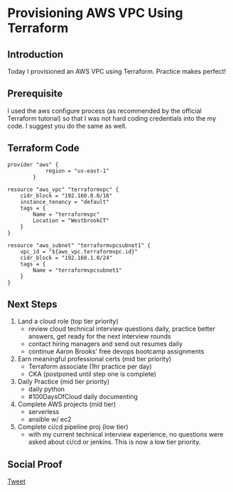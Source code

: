 
# Provisioning AWS VPC Using Terraform

## Introduction

Today I provisioned an AWS VPC using Terraform. Practice makes perfect!

## Prerequisite

I used the aws configure process (as recommended by the official Terraform tutorial) so that I was not hard coding credentials into the my code. I suggest you do the same as well.

## Terraform Code

```
provider "aws" {
            region = "us-east-1"
        }

resource "aws_vpc" "terraformvpc" {
    cidr_block = "192.160.0.0/16"
    instance_tenancy = "default"
    tags = {
        Name = "terraformvpc"
        Location = "WestbrookCT"
    }
}

resource "aws_subnet" "terraformvpcsubnet1" {
    vpc_id = "${aws_vpc.terraformvpc.id}"
    cidr_block = "192.160.1.0/24"
    tags = {
        Name = "terraformvpcsubnet1"
    }
}
```

## Next Steps

1) Land a cloud role (top tier priority)
    - review cloud technical interview questions daily, practice better answers, get ready for the next interview rounds
    - contact hiring managers and send out resumes daily
    - continue Aaron Brooks' free devops bootcamp assignments
2) Earn meaningful professional certs (mid tier priority)
    - Terraform associate (1hr practice per day)
    - CKA (postponed until step one is complete)
3) Daily Practice (mid tier priority)
    - daily python
    - #100DaysOfCloud daily documenting
4) Complete AWS projects (mid tier)
    - serverless
    - ansible w/ ec2
5) Complete ci/cd pipeline proj (low tier)
    - with my current technical interview experience, no questions were asked about ci/cd or jenkins. This is now a low tier priority.

## Social Proof

[Tweet](https://twitter.com/lrnallday/status/1349329241628942343)
